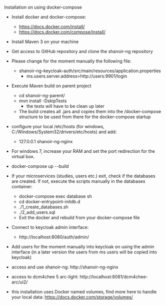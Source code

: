 Installation on using docker-compose

* Install docker and docker-compose:
    * https://docs.docker.com/install/
    * https://docs.docker.com/compose/install/
* Install Maven 3 on your machine
* Get access to GitHub repository and clone the shanoir-ng repository
* Please change for the moment manually the following file:
    * shanoir-ng-keycloak-auth/src/main/resources/application.properties
        * ms.users.server.address=http://users:9901/login
* Execute Maven build on parent project
    * cd shanoir-ng-parent/
    * mvn install -DskipTests
        * the tests will have to be clean up later
    * The build creates all .jars and copies them into the /docker-compose structure to be
used from there for the docker-compose startup
* configure your local /etc/hosts (for windows, C:/Windows/System32/drivers/etc/hosts) and add:
    * 127.0.0.1       shanoir-ng-nginx
* For windows 7, increase your RAM and set the port redirection for the virtual box.
* docker-compose up --build
* If your microservices (studies, users etc.) exit, check if the databases are created. If not, execute the scripts manually in the databases container:
	* docker-compose exec database sh
	* cd docker-entrypoint-initdb.d
	* ./1_create_databases.sh
	* ./2_add_users.sql
	* Exit the docker and rebuild from your docker-compose file
* Connect to keycloak admin interface:
    * http://localhost:8080/auth/admin/
* Add users for the moment manually into keycloak on using the admin interface
(in a later version the users from ms users will be copied into keycloak)
* access and use shanoir-ng: http://shanoir-ng-nginx
* access to dcm4chee 5 arc-light: http://localhost:8081/dcm4chee-arc/ui2/

* this installation uses Docker named volumes, find more here to handle your local data:
https://docs.docker.com/storage/volumes/
